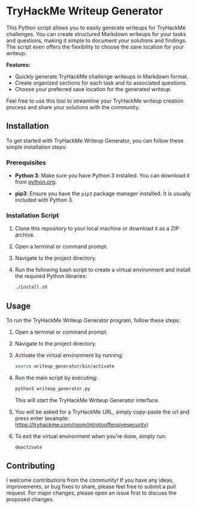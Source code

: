 # TryHackMe Writeup Generator

This Python script allows you to easily generate writeups for TryHackMe challenges. You can create structured Markdown writeups for your tasks and questions, making it simple to document your solutions and findings. The script even offers the flexibility to choose the save location for your writeup.

**Features:**
- Quickly generate TryHackMe challenge writeups in Markdown format.
- Create organized sections for each task and its associated questions.
- Choose your preferred save location for the generated writeup.

Feel free to use this tool to streamline your TryHackMe writeup creation process and share your solutions with the community.

## Installation

To get started with TryHackMe Writeup Generator, you can follow these simple installation steps:

### Prerequisites

- **Python 3**: Make sure you have Python 3 installed. You can download it from [python.org](https://www.python.org/downloads/).

- **pip3**: Ensure you have the `pip3` package manager installed. It is usually included with Python 3.

### Installation Script

1. Clone this repository to your local machine or download it as a ZIP archive.

2. Open a terminal or command prompt.

3. Navigate to the project directory.

4. Run the following bash script to create a virtual environment and install the required Python libraries:

   ```bash
   ./install.sh
   ```

## Usage

To run the TryHackMe Writeup Generator program, follow these steps:

1. Open a terminal or command prompt.

2. Navigate to the project directory.

3. Activate the virtual environment by running:

   ```bash
   source writeup_generator/bin/activate
   ```

4. Run the main script by executing:

   ```python
   python3 writeup_generator.py
   ```

   This will start the TryHackMe Writeup Generator interface.

5. You will be asked for a TryHackMe URL, simply copy-paste the url and press enter (example: https://tryhackme.com/room/introtooffensivesecurity)

6. To exit the virtual environment when you're done, simply run:

   ```bash
   deactivate
   ```

## Contributing

I welcome contributions from the community! If you have any ideas, improvements, or bug fixes to share, please feel free to submit a pull request. For major changes, please open an issue first to discuss the proposed changes.